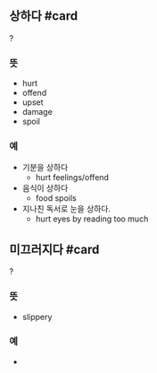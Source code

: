 ## 상하다 #card
?
### 뜻
- hurt
- offend
- upset
- damage
- spoil
### 예
- 기분을 상하다
	- hurt feelings/offend
- 음식이 상하다
	- food spoils
- 지나친 독서로 눈을 상하다.
	- hurt eyes by reading too much
<!--SR:!2024-12-19,3,250-->

## 미끄러지다 #card
?
### 뜻
- slippery
### 예
-
<!--SR:!2024-12-18,3,250-->

